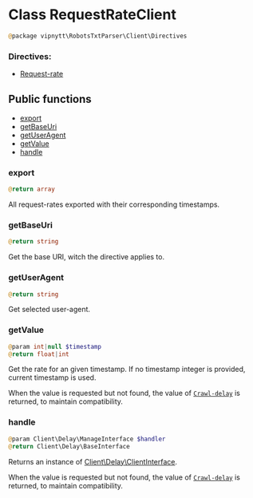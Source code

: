 # Class RequestRateClient
```php
@package vipnytt\RobotsTxtParser\Client\Directives
```

### Directives:
- [Request-rate](../Directives.md#request-rate)

## Public functions
- [export](#export)
- [getBaseUri](#getbaseuri)
- [getUserAgent](#getuseragent)
- [getValue](#getvalue)
- [handle](#handle)

### export
```php
@return array
```
All request-rates exported with their corresponding timestamps.

### getBaseUri
```php
@return string
```
Get the base URI, witch the directive applies to.

### getUserAgent
```php
@return string
```
Get selected user-agent.

### getValue
```php
@param int|null $timestamp
@return float|int
```
Get the rate for an given timestamp. If no timestamp integer is provided, current timestamp is used.

When the value is requested but not found, the value of [``Crawl-delay``](../Directives.md#crawl-delay) is returned, to maintain compatibility.

### handle
```php
@param Client\Delay\ManageInterface $handler
@return Client\Delay\BaseInterface
```
Returns an instance of [Client\Delay\ClientInterface](DelayBaseInterface.md).

When the value is requested but not found, the value of [``Crawl-delay``](../Directives.md#crawl-delay) is returned, to maintain compatibility.
